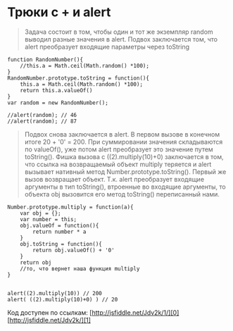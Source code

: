 # Трюки с + и alert

> Задача состоит в том, чтобы один и тот же экземпляр random выводил разные значения в alert. Подвох заключается том, что alert преобразует входящие параметры через toString
> 

    function RandomNumber(){
        //this.a = Math.ceil(Math.random() *100);
    }
    RandomNumber.prototype.toString = function(){
        this.a = Math.ceil(Math.random() *100);
        return this.a.valueOf()
    }
    var random = new RandomNumber();
    
    //alert(random); // 46
    //alert(random); // 87
    

> Подвох снова заключается в alert. В первом вызове в конечном итоге 20 + '0' = 200\. При суммировании значения складываются по valueOf(), уже потом alert преобразует это значение путем toString(). Фишка вызова с ((2).multiply(10)+0) заключается в том, что ссылка на возвращаемый объект multiply теряется и alert вызывает нативный метод Number.prototype.toString(). Первый же вызов возвращает объект. Т.к. alert преобразует входящие аргументы в тип toString(), втроенные во входящие аргументы, то объекта obj вызовится его метод toString() переписанный нами.
> 

    Number.prototype.multiply = function(a){
        var obj = {};
        var number = this;
        obj.valueOf = function(){
            return number * a 
        }
        obj.toString = function(){
            return obj.valueOf() + '0'
        }
        return obj
        //то, что вернет наша функция multiply
    }
    
    
    alert((2).multiply(10)) // 200
    alert( ((2).multiply(10)+0) ) // 20
    

Код доступен по ссылкам: [http://jsfiddle.net/Jdv2k/1/][0]
[http://jsfiddle.net/Jdv2k/][1]


[0]: http://jsfiddle.net/Jdv2k/1/
[1]: http://jsfiddle.net/Jdv2k/